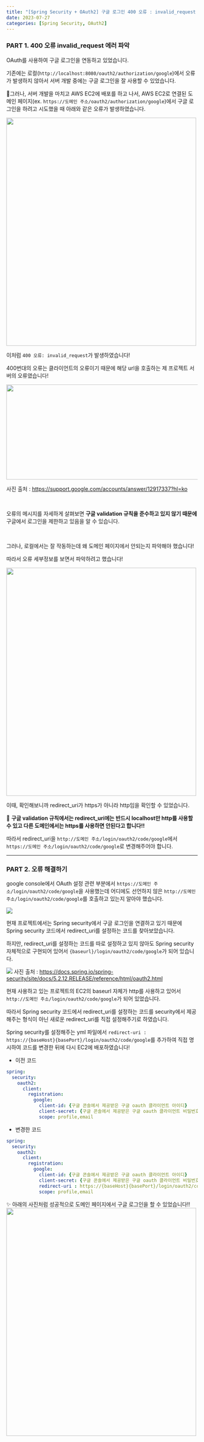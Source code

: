 ```yaml
---
title: "[Spring Security + OAuth2] 구글 로그인 400 오류 : invalid_request 에러 해결책"
date: 2023-07-27
categories: [Spring Security, OAuth2]
---
```


### PART 1. 400 오류 invalid_request 에러 파악

 OAuth를 사용하여 구글 로그인을 연동하고 있었습니다.

 기존에는 로컬(`http://localhost:8080/oauth2/authorization/google`)에서 오류가 발생하지 않아서 서버 개발 중에는 구글 로그인을 잘 사용할 수 있었습니다. 

 🚨그러나, 서버 개발을 마치고 AWS EC2에 배포를 하고 나서,
 AWS EC2로 연결된 도메인 페이지(ex. `https://도메인 주소/oauth2/authorization/google`)에서 구글 로그인을 하려고 시도했을 때 아래와 같은 오류가 발생하였습니다.

 <img src="https://velog.velcdn.com/images/da_na/post/c49fefb2-b84f-4355-b856-4ef0fa50a36a/image.png" width="500" height="600"/>

 이처럼 `400 오류: invalid_request`가 발생하였습니다!

 400번대의 오류는 클라이언트의 오류이기 때문에 해당 url을 호출하는 제 프로젝트 서버의 오류였습니다!

 <img src="https://velog.velcdn.com/images/da_na/post/5e9600ca-30c5-437b-b651-4bfbd8f5e1d3/image.png" width="600" height="250"/>

 사진 출처 : https://support.google.com/accounts/answer/12917337?hl=ko

 <br/>


 오류의 메시지를 자세하게 살펴보면 **구글 validation 규칙을 준수하고 있지 않기 때문에** 구글에서 로그인을 제한하고 있음을 알 수 있습니다.

 <br/>

 그러나, 로컬에서는 잘 작동하는데 왜 도메인 페이지에서 안되는지 파악해야 했습니다!

 따라서 오류 세부정보를 보면서 파악하려고 했습니다!

 <img src="https://velog.velcdn.com/images/da_na/post/85b9873d-0e59-4e43-88f2-8b393c993413/image.png" width="500" height="600"/>

 이때, 확인해보니까 redirect_uri가 https가 아니라 http임을 확인할 수 있었습니다.

 🚨 **구글 validation 규칙에서는 redirect_uri에는 반드시 localhost만 http를 사용할 수 있고 다른 도메인에서는 https를 사용하면 안된다고 합니다!!**

 따라서 redirect_uri을 `http://도메인 주소/login/oauth2/code/google`에서 `https://도메인 주소/login/oauth2/code/google`로 변경해주어야 합니다.

 ---

### PART 2. 오류 해결하기

 google console에서 OAuth 설정 관련 부분에서 `https://도메인 주소/login/oauth2/code/google`을 사용했는데 어디에도 선언하지 않은 `http://도메인 주소/login/oauth2/code/google`를 호출하고 있는지 알아야 했습니다.

 ![](https://velog.velcdn.com/images/da_na/post/1692d64a-8a7a-41eb-8301-b7d03d88f62d/image.png)

 현재 프로젝트에서는 Spring security에서 구글 로그인을 연결하고 있기 때문에 Spring security 코드에서 redirect_uri를 설정하는 코드를 찾아보았습니다.

 하지만, redirect_uri를 설정하는 코드를 따로 설정하고 있지 않아도 Spring security 자체적으로 구현되어 있어서 `{baseurl}/login/oauth2/code/google`가 되어 있습니다. 

 ![](https://velog.velcdn.com/images/da_na/post/a7184ce9-4402-4dad-a6b8-ef5ad10b5a32/image.png)
 사진 출처 : https://docs.spring.io/spring-security/site/docs/5.2.12.RELEASE/reference/html/oauth2.html

 현재 사용하고 있는 프로젝트의 EC2의 baseurl 자체가 http를 사용하고 있어서 `http://도메인 주소/login/oauth2/code/google`가 되어 있었습니다.

 따라서 Spring security 코드에서 redirect_uri를 설정하는 코드를 security에서 제공해주는 형식이 아닌 새로운 redirect_uri를 직접 설정해주기로 하였습니다.

 Spring security를 설정해주는 yml 파일에서 `redirect-uri : https://{baseHost}{basePort}/login/oauth2/code/google`를 추가하여 직접 명시하여 코드를 변경한 뒤에 다시 EC2에 배포하였습니다!

 - 이전 코드

 ```yml
 spring:
   security:
     oauth2:
       client:
         registration:
           google:
             client-id: {구글 콘솔에서 제공받은 구글 oauth 클라이언트 아이디}
             client-secret: {구글 콘솔에서 제공받은 구글 oauth 클라이언트 비밀번호}
             scope: profile,email
 ```

 - 변경한 코드
 ```yml
 spring:
   security:
     oauth2:
       client:
         registration:
           google:
             client-id: {구글 콘솔에서 제공받은 구글 oauth 클라이언트 아이디}
             client-secret: {구글 콘솔에서 제공받은 구글 oauth 클라이언트 비밀번호}
             redirect-uri : https://{baseHost}{basePort}/login/oauth2/code/google
             scope: profile,email
 ```

 ✨ 아래의 사진처럼 성공적으로 도메인 페이지에서 구글 로그인을 할 수 있었습니다!!
 <img src="https://velog.velcdn.com/images/da_na/post/afea560f-d2ee-41d7-8047-fdcf44f67a0c/image.png" width="500" height="600"/>
